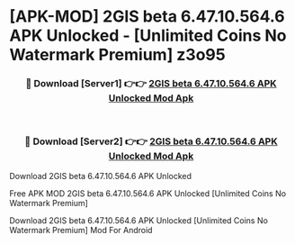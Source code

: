 # [APK-MOD] 2GIS beta 6.47.10.564.6 APK Unlocked - [Unlimited Coins No Watermark Premium] z3o95



<div align="center">
<h3>🔴 Download [Server1] 👉👉 <a href="https://momento.my/?title=2GIS_beta_6.47.10.564.6_APK_Unlocked">2GIS beta 6.47.10.564.6 APK Unlocked Mod Apk</a></h3><br>

<h3>🔴 Download [Server2] 👉👉 <a href="https://momento.my/?title=2GIS_beta_6.47.10.564.6_APK_Unlocked">2GIS beta 6.47.10.564.6 APK Unlocked Mod Apk</a></h3>
</div>



Download 2GIS beta 6.47.10.564.6 APK Unlocked 

Free APK MOD 2GIS beta 6.47.10.564.6 APK Unlocked [Unlimited Coins No Watermark Premium]

Download 2GIS beta 6.47.10.564.6 APK Unlocked [Unlimited Coins No Watermark Premium] Mod For Android
